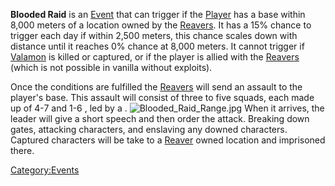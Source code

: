 **Blooded Raid** is an [Event](01%20-%20Projects%20&%20Wikis/Kenshi/Kenshi%20Wiki/Kenshi%20Wiki%20Template/Events.md "wikilink") that can trigger if
the [Player](Nameless.md "wikilink") has a base within 8,000 meters of a
location owned by the [Reavers](01%20-%20Projects%20&%20Wikis/Kenshi/Kenshi%20Wiki/Kenshi%20Wiki%20Template/Reavers.md "wikilink"). It has a 15% chance
to trigger each day if within 2,500 meters, this chance scales down with
distance until it reaches 0% chance at 8,000 meters. It cannot trigger
if [Valamon](Valamon.md "wikilink") is killed or captured, or if the player
is allied with the [Reavers](01%20-%20Projects%20&%20Wikis/Kenshi/Kenshi%20Wiki/Kenshi%20Wiki%20Template/Reavers.md "wikilink") (which is not possible
in vanilla without exploits).

Once the conditions are fulfilled the [Reavers](01%20-%20Projects%20&%20Wikis/Kenshi/Kenshi%20Wiki/Kenshi%20Wiki%20Template/Reavers.md "wikilink") will
send an assault to the player's base. This assault will consist of three
to five squads, each made up of 4-7 [](Reaver_Blooded.md) and 1-6 [](Reaver_Slave.md), led by a [](Reaver_Ironclad.md).
![](Blooded_Raid_Range.jpg "Blooded_Raid_Range.jpg") When it arrives,
the leader will give a short speech and then order the attack. Breaking
down gates, attacking characters, and enslaving any downed characters.
Captured characters will be take to a [Reaver](01%20-%20Projects%20&%20Wikis/Kenshi/Kenshi%20Wiki/Kenshi%20Wiki%20Template/Reavers.md "wikilink") owned
location and imprisoned there.

[Category:Events](Category:Events "wikilink")